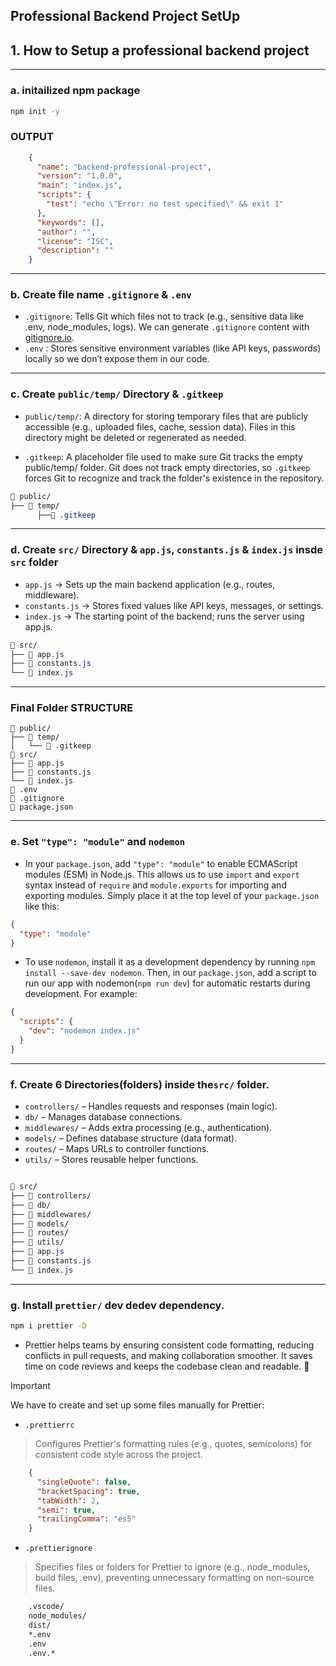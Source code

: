 ## Professional Backend Project SetUp

## 1. How to Setup a professional backend project
---
### a. initailized npm package
```bash
npm init -y
```

### OUTPUT
```json
    {
      "name": "backend-professional-project",
      "version": "1.0.0",
      "main": "index.js",
      "scripts": {
        "test": "echo \"Error: no test specified\" && exit 1"
      },
      "keywords": [],
      "author": "",
      "license": "ISC",
      "description": ""
    }
```
---
### b. Create file name `.gitignore` & `.env`
- `.gitignore`: Tells Git which files not to track (e.g., sensitive data like .env, node_modules, logs). We can generate `.gitignore` content with [gitignore.io](https://www.toptal.com/developers/gitignore).
- `.env` : Stores sensitive environment variables (like API keys, passwords) locally so we don’t expose them in our code.

---

### c. Create `public/temp/` Directory & `.gitkeep`
- `public/temp/`: A directory for storing temporary files that are publicly accessible (e.g., uploaded files, cache, session data). Files in this directory might be deleted or regenerated as needed.

- `.gitkeep`: A placeholder file used to make sure Git tracks the empty public/temp/ folder. Git does not track empty directories, so `.gitkeep` forces Git to recognize and track the folder's existence in the repository.

```css
📁 public/
├── 📁 temp/
      ├──📄 .gitkeep
```

---

### d. Create `src/` Directory & `app.js`, `constants.js` & `index.js` insde `src` folder


- `app.js` → Sets up the main backend application (e.g., routes, middleware).
- `constants.js` → Stores fixed values like API keys, messages, or settings.
- `index.js` → The starting point of the backend; runs the server using app.js.
```css
📁 src/
├── 📄 app.js
├── 📄 constants.js
└── 📄 index.js

```
---

### Final Folder STRUCTURE
```pqsql
📁 public/
├── 📁 temp/
│   └── 📄 .gitkeep
📁 src/
├── 📄 app.js
├── 📄 constants.js
└── 📄 index.js
📄 .env
📄 .gitignore
📄 package.json
```

---

### e. Set `"type": "module"` and `nodemon`

- In your `package.json`, add `"type": "module"` to enable ECMAScript modules (ESM) in Node.js. This allows us to use `import` and `export` syntax instead of `require` and `module.exports` for importing and exporting modules. Simply place it at the top level of your `package.json` like this:

```json
{
  "type": "module"
}
```

- To use `nodemon`, install it as a development dependency by running `npm install --save-dev nodemon`. Then, in our `package.json`, add a script to run our app with nodemon(`npm run dev`) for automatic restarts during development. For example:

```json
{
  "scripts": {
    "dev": "nodemon index.js"
  }
}

```
---
### f. Create 6 Directories(folders) inside the`src/` folder.
- `controllers/` – Handles requests and responses (main logic).
- `db/` – Manages database connections.
- `middlewares/` – Adds extra processing (e.g., authentication).
- `models/` – Defines database structure (data format).
- `routes/` – Maps URLs to controller functions.
- `utils/` – Stores reusable helper functions.

```css

📁 src/
├── 📁 controllers/
├── 📁 db/
├── 📁 middlewares/
├── 📁 models/
├── 📁 routes/
├── 📁 utils/
├── 📄 app.js
├── 📄 constants.js
└── 📄 index.js

```
---
### g. Install `prettier/` dev dedev dependency.
```bash
npm i prettier -D
```
- Prettier helps teams by ensuring consistent code formatting, reducing conflicts in pull requests, and making collaboration smoother. It saves time on code reviews and keeps the codebase clean and readable. 🚀

> [!IMPORTANT]
> We have to create and set up some files manually for Prettier:
- `.prettierrc`
> Configures Prettier's formatting rules (e.g., quotes, semicolons) for consistent code style across the project.

```json
    {
      "singleQuote": false,
      "bracketSpacing": true,
      "tabWidth": 2,
      "semi": true,
      "trailingComma": "es5"
    }
```
- `.prettierignore`
> Specifies files or folders for Prettier to ignore (e.g., node_modules, build files, .env), preventing unnecessary formatting on non-source files.

```bash
    .vscode/
    node_modules/
    dist/
    *.env
    .env
    .env.*
```